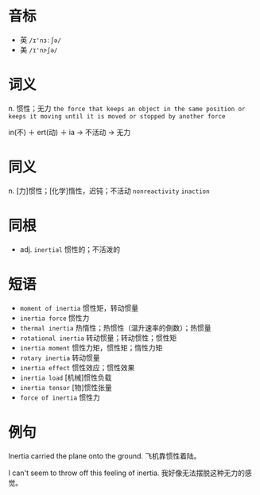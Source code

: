 # 音标

- 英 `/ɪ'nɜːʃə/`
- 美 `/ɪ'nɝʃə/`

# 词义

n. 惯性；无力
`the force that keeps an object in the same position or keeps it moving until it is moved or stopped by another force`



in(不) ＋ ert(动) ＋ ia → 不活动 → 无力

# 同义

n. [力]惯性；[化学]惰性，迟钝；不活动
`nonreactivity` `inaction`

# 同根

- adj. `inertial` 惯性的；不活泼的

# 短语

- `moment of inertia` 惯性矩，转动惯量
- `inertia force` 惯性力
- `thermal inertia` 热惰性；热惯性（温升速率的倒数）；热惯量
- `rotational inertia` 转动惯量；转动惯性；惯性矩
- `inertia moment` 惯性力矩，惯性矩；惰性力矩
- `rotary inertia` 转动惯量
- `inertia effect` 惯性效应；惯性效果
- `inertia load` [机械]惯性负载
- `inertia tensor` [物]惯性张量
- `force of inertia` 惯性力

# 例句

Inertia carried the plane onto the ground.
飞机靠惯性着陆。

I can't seem to throw off this feeling of inertia.
我好像无法摆脱这种无力的感觉。


